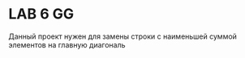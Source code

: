 # LAB 6 GG
<p>Данный проект нужен для замены строки с наименьшей суммой элементов на главную диагональ</p>
